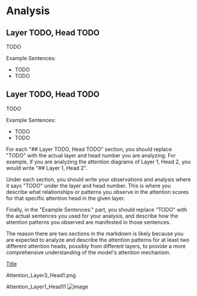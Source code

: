# Analysis

## Layer TODO, Head TODO

TODO

Example Sentences:
- TODO
- TODO

## Layer TODO, Head TODO

TODO

Example Sentences:
- TODO
- TODO

For each "## Layer TODO, Head TODO" section, you should replace "TODO" with the actual layer and head number you are analyzing. For example, if you are analyzing the attention diagrams of Layer 1, Head 2, you would write "## Layer 1, Head 2".

Under each section, you should write your observations and analysis where it says "TODO" under the layer and head number. This is where you describe what relationships or patterns you observe in the attention scores for that specific attention head in the given layer.

Finally, in the "Example Sentences:" part, you should replace "TODO" with the actual sentences you used for your analysis, and describe how the attention patterns you observed are manifested in those sentences.

The reason there are two sections in the markdown is likely because you are expected to analyze and describe the attention patterns for at least two different attention heads, possibly from different layers, to provide a more comprehensive understanding of the model's attention mechanism.




[Title](<Then I picked up a [MASK] from the table.>)

Attention_Layer3_Head1.png

Attention_Layer1_Head11
![image](https://github.com/johnrphilip/HarvardAI/assets/96958726/003991df-7505-41ee-8a93-c784b4c41772)


